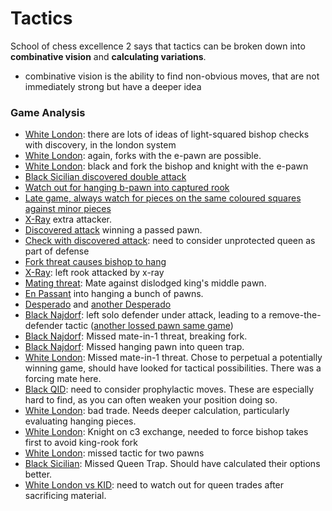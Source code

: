 # Tactics
School of chess excellence 2 says that tactics can be broken down into **combinative vision** and **calculating variations**.
- combinative vision is the ability to find non-obvious moves, that are not immediately strong but have a deeper idea

### Game Analysis
- [White London](https://lichess.org/analysis/2r2rk1/pp3ppp/5n2/8/1QB1Pqb1/1N6/PP3PPP/R3R1K1_b_-_-_0_1): there are lots of ideas of light-squared bishop checks with discovery, in the london system
- [White London](https://lichess.org/oAiPLP6x/white#26): again, forks with the e-pawn are possible.
- [White London](https://lichess.org/oAiPLP6x/white#17): black and fork the bishop and knight with the e-pawn
- [Black Sicilian discovered double attack](https://lichess.org/oJGReb46/black#27)
- [Watch out for hanging b-pawn into captured rook](https://lichess.org/J6hzSMDe/white#22)
- [Late game, always watch for pieces on the same coloured squares against minor pieces](https://lichess.org/L9g4l4Wu/black#62)
- [X-Ray](https://lichess.org/imC2jNGd/white#47) extra attacker.
- [Discovered attack](https://lichess.org/Vwywg4s8/white#50) winning a passed pawn.
- [Check with discovered attack](https://lichess.org/C3AepJD6/white#43): need to consider unprotected queen as part of defense
- [Fork threat causes bishop to hang](https://lichess.org/fyOLhLih/black#24)
- [X-Ray](https://lichess.org/xth1RrDs/white#34): left rook attacked by x-ray
- [Mating threat](https://lichess.org/dxsNAjna/black#31): Mate against dislodged king's middle pawn.
- [En Passant](https://lichess.org/fo8DQuBU/white#24) into hanging a bunch of pawns.
- [Desperado](https://lichess.org/S8SM2OBp/black#48) and [another Desperado](https://lichess.org/ZEHo5GSo/white#30)
- [Black Najdorf](https://lichess.org/VzFLEeER/black#23): left solo defender under attack, leading to a remove-the-defender tactic ([another lossed pawn same game](https://lichess.org/VzFLEeER/black#35))
- [Black Najdorf](https://lichess.org/VzFLEeER/black#67): Missed mate-in-1 threat, breaking fork.
- [Black Najdorf](https://lichess.org/VzFLEeER/black#21): Missed hanging pawn into queen trap.
- [White London](https://lichess.org/9K625gIF/white#48): Missed mate-in-1 threat. Chose to perpetual a potentially winning game, should have looked for tactical possibilities. There was a forcing mate here.
- [Black QID](https://lichess.org/zdPoan3B/black#19): need to consider prophylactic moves. These are especially hard to find, as you can often weaken your position doing so.
- [White London](https://lichess.org/5p2EyS1u/white#23): bad trade. Needs deeper calculation, particularly evaluating hanging pieces.
- [White London](https://lichess.org/DLDK9AGI/white#18): Knight on c3 exchange, needed to force bishop takes first to avoid king-rook fork
- [White London](https://lichess.org/DLDK9AGI/white#12): missed tactic for two pawns
- [Black Sicilian](https://lichess.org/Wzv19IhK/black#45): Missed Queen Trap. Should have calculated their options better.
- [White London vs KID](https://lichess.org/1cPN468z/white#42): need to watch out for queen trades after sacrificing material.
